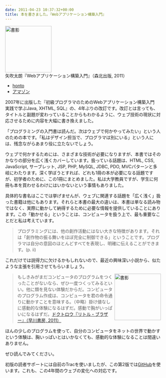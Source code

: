 ```yaml
---
date: 2011-04-23 10:37:32+00:00
title: 本を書きました。『Webアプリケーション構築入門』
---
```


<img src="https://cover.openbd.jp/9784627847323.jpg" alt="書影" style="height:150px;" /><br/>矢吹太朗『Webアプリケーション構築入門』（森北出版, 2011）

- [honto](https://honto.jp/isbn/978-4627847323)
- [アマゾン](https://www.amazon.co.jp/dp/4627847327)

2007年に出版した『初級プログラマのためのWebアプリケーション構築入門　実践で学ぶJava, XHTML, SQL』の、4年ぶりの改訂です。改訂とは言っても、タイトルと副題が変わっていることからもわかるように、ウェブ技術の現状に対応させるために内容を大幅に書き換えました。

「プログラミングの入門書は読んだ。次はウェブで何かやってみたい」という人のための本です。「私はデザイン担当で、プログラマは別にいる」という人には、残念ながらあまり役に立たないでしょう。

ウェブで何かするためには、さまざまな技術が必要になりますが、本書ではそのかなりの部分を広く浅くカバーしています。扱っている話題は、HTML, CSS, JavaScript, サーブレット, JSP, PHP, MySQL, JDBC, PDO, MVCパターンと多岐にわたります。深く学ぼうとすれば、どれも1冊の本が必要になる話題ですが、初学者のために、この1冊にまとめました。私は大学教員ですが、学生に何冊も本を買わせるわけにはいかないという事情もありました。

具体的な書名はここでは挙げませんが、ウェブに関連する話題を「広く浅く」扱った書籍は他にもあります。それらと本書の最大の違いは、本書は単なる読み物ではなく、実際に動かして納得するために必要な情報を提供していることにあります。この「動かせる」ということは、コンピュータを扱う上で、最も重要なことだと私は考えています。

> プログラミングには、他の創作活動にはない大きな特徴があります。それは「創作物の振る舞いをほぼ完全に制御できる」ということです。プログラマは自分の意図のほとんどすべてを表現し、明確に伝えることができます。(p. ii)

これだけでは説得力に欠けるかもしれないので、最近の興味深い小説から、似たような主張を引用させてもらいましょう。

<img src="https://cover.openbd.jp/9784152091994.jpg" alt="書影" style="float:right; height:150px;" />

> もしきみがまだコンピュータのプログラムをつくったことがないなら、ぜひ一度つくってみるといい。他に類を見ない体験だからだ。コンピュータのプログラム作成は、コンピュータを君の命令通りに動かすことを意味する。（中略）掛け値なしに感動的な体験になるはずだ。感動で胸がいっぱいになるはずだ。[ドクトロウ『リトル・ブラザー』（早川書房, 2011）](http://www.amazon.co.jp/exec/obidos/ASIN/4152091991/inquisitor-22/)

ほんの少しのプログラムを使って、自分のコンピュータをネットの世界で動かすという体験は、胸いっぱいとはいかなくても、感動的な体験になることは間違いありません。

ぜひ読んでみてください。

初版の読者サポートには自前のTracを使いましたが、この第2版では[GitHub](http://taroyabuki.github.io/webbook2/)を使います。これも、この4年間のウェブの変化への対応です。
